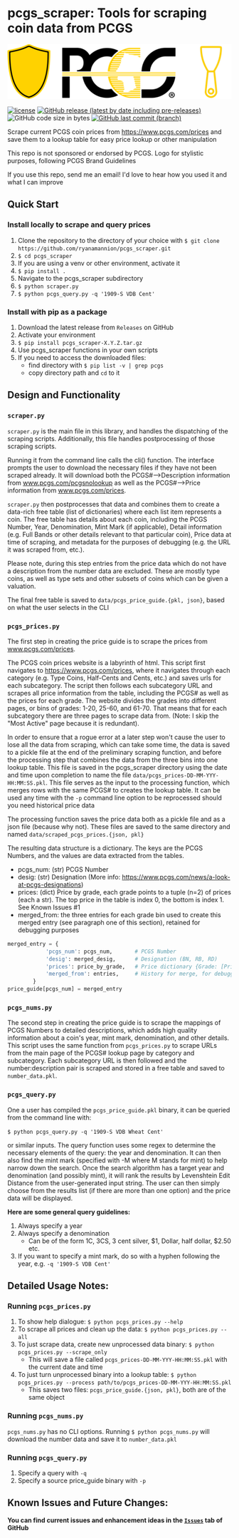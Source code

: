 # pcgs_scraper: Tools for scraping coin data from PCGS

![pcgs_scraper_logo](pcgs_logo_and_scraper.png)

[![license](https://img.shields.io/badge/license-CC0-brightgreen)](https://github.com/ryanamannion/pcgs_scraper/blob/main/LICENSE.txt)
[![GitHub release (latest by date including pre-releases)](https://img.shields.io/github/v/release/ryanamannion/pcgs_scraper?include_prereleases)](https://github.com/ryanamannion/pcgs_scraper/releases)
![GitHub code size in bytes](https://img.shields.io/github/languages/code-size/ryanamannion/pcgs_scraper)
[![GitHub last commit (branch)](https://img.shields.io/github/last-commit/ryanamannion/pcgs_scraper/main)](https://github.com/ryanamannion/pcgs_scraper/commits/main)

Scrape current PCGS coin prices from https://www.pcgs.com/prices and save them to a lookup table for easy price lookup 
or other manipulation

This repo is not sponsored or endorsed by PCGS. Logo for stylistic purposes, following PCGS Brand Guidelines

If you use this repo, send me an email! I'd love to hear how you used it and what I can improve

## Quick Start

### Install locally to scrape and query prices
1. Clone the repository to the directory of your choice with `$ git clone https://github.com/ryanamannion/pcgs_scraper.git`
2. `$ cd pcgs_scraper`
3. If you are using a venv or other environment, activate it
4. `$ pip install .`
5. Navigate to the pcgs_scraper subdirectory
6. `$ python scraper.py`
7. `$ python pcgs_query.py -q '1909-S VDB Cent'`

### Install with pip as a package
1. Download the latest release from `Releases` on GitHub
2. Activate your environment
3. `$ pip install pcgs_scraper-X.Y.Z.tar.gz`
4. Use pcgs_scraper functions in your own scripts
5. If you need to access the downloaded files:
    * find directory with `$ pip list -v | grep pcgs`
    * copy directory path and `cd` to it

## Design and Functionality

### `scraper.py`

`scraper.py` is the main file in this library, and handles the dispatching of the scraping scripts. Additionally, this file handles postprocessing of those scraping scripts.

Running it from the command line calls the cli() function.
The interface prompts the user to download the necessary files if they have not been scraped already. It will download
both the PCGS#-->Description information from www.pcgs.com/pcgsnolookup as well as the PCGS#-->Price information from
www.pcgs.com/prices. 

`scraper.py` then postprocesses that data and combines them to create a data-rich free table
(list of dictionaries) where each list item represents a coin. The free table has details about each coin, including the 
PCGS Number, Year, Denomination, Mint Mark (if applicable), Detail information (e.g. Full Bands or other details 
relevant to that particular coin), Price data at time of scraping, and metadata for the purposes of debugging (e.g. the URL it was
scraped from, etc.). 

Please note, during this step entries from the price data which do not have a description from the number data are 
excluded. These are mostly type coins, as well as type sets and other subsets of coins which can be given a valuation.

The final free table is saved to `data/pcgs_price_guide.{pkl, json}`, based on what the user selects in the CLI

### `pcgs_prices.py`

The first step in creating the price guide is to scrape the prices from www.pcgs.com/prices. 

The PCGS coin prices website is a labyrinth of html. This script first navigates to https://www.pcgs.com/prices, where
it navigates through each category (e.g. Type Coins, Half-Cents and Cents, etc.) and saves urls for each subcategory. 
The script then follows each subcategory URL and scrapes all price information from the table, including the PCGS# as
well as the prices for each grade. The website divides the grades into different pages, or bins of grades: 1-20, 25-60,
and 61-70. That means that for each subcategory there are three pages to scrape data from. (Note: I skip the 
"Most Active" page because it is redundant).

In order to ensure that a rogue error at a later step won't cause the user to lose all the data from scraping, which can
take some time, the data is saved to a pickle file at the end of the preliminary scraping function, and before the 
processing step that combines the data from the three bins into one lookup table. 
This file is saved in the pcgs_scraper directory using the date and time upon
completion to name the file `data/pcgs_prices-DD-MM-YYY-HH:MM:SS.pkl`. This file serves as the input to the 
processing function, which merges rows with the same PCGS# to creates the lookup table. It can be used any time with the 
`-p` command line option to be reprocessed should you need historical price data

The processing function saves the price data both as a pickle file and as a json file (because why not). These  files are saved to the same directory and named `data/scraped_pcgs_prices.{json, pkl}`

The resulting data structure is a dictionary. The keys are the PCGS Numbers, and the values are 
data extracted from the tables. 
- pcgs_num: (str) PCGS Number
- desig: (str) Designation (More info: https://www.pcgs.com/news/a-look-at-pcgs-designations)
- prices: (dict) Price by grade, each grade points to a tuple (n=2) of prices (each a str). The top price in the table 
  is index 0, the bottom is index 1. See Known Issues #1
- merged_from: the three entries for each grade bin used to create this merged entry (see paragraph one of this 
  section), retained for debugging purposes

```python
merged_entry = {
            'pcgs_num': pcgs_num,       # PCGS Number
            'desig': merged_desig,      # Designation (BN, RB, RD)
            'prices': price_by_grade,   # Price dictionary {Grade: [Price, Price+]}
            'merged_from': entries,     # History for merge, for debugging
        }
price_guide[pcgs_num] = merged_entry
```

### `pcgs_nums.py`

The second step in creating the price guide is to scrape the mappings of PCGS Numbers to detailed descriptions, which
adds high quality information about a coin's year, mint mark, denomination, and other details. This script uses the same
function from `pcgs_prices.py` to scrape URLs from the main page of the PCGS# lookup page by category and subcategory.
Each subcategory URL is then followed and the number:description pair is scraped and stored in a free table and saved to
`number_data.pkl`.


### `pcgs_query.py`

One a user has compiled the `pcgs_price_guide.pkl` binary, it can be queried from the command line with:

`$ python pcgs_query.py -q '1909-S VDB Wheat Cent'` 

or similar inputs. The query function uses some regex to determine the necessary elements of the query: the year and
denomination. It can then also find the mint mark (specified with -M where M stands for mint) to help narrow down
the search. Once the search algorithm has a target year and denomination (and possibly mint), it will rank the
results by Levenshtein Edit Distance from the user-generated input string. The user can then simply choose from the 
results list (if there are more than one option) and the price data will be displayed.

**Here are some general query guidelines:**

1. Always specify a year
2. Always specify a denomination
    * Can be of the form 1C, 3CS, 3 cent silver, $1, Dollar, half dollar, $2.50 etc.
3. If you want to specify a mint mark, do so with a hyphen following the year, e.g. `-q '1909-S VDB Cent'`


## Detailed Usage Notes:

### Running `pcgs_prices.py`
1. To show help dialogue: `$ python pcgs_prices.py --help`
2. To scrape all prices and clean up the data: `$ python pcgs_prices.py --all`
3. To just scrape data, create new unprocessed data binary: `$ python pcgs_prices.py --scrape_only`
    * This will save a file called `pcgs_prices-DD-MM-YYY-HH:MM:SS.pkl` with the current date and time
4. To just turn unprocessed binary into a lookup table: `$ python pcgs_prices.py --process path/to/pcgs_prices-DD-MM-YYY-HH:MM:SS.pkl`
    * This saves two files: `pcgs_price_guide.{json, pkl}`, both are of the same object 
    
### Running `pcgs_nums.py`

`pcgs_nums.py` has no CLI options. Running `$ python pcgs_nums.py` will download the number data and save it to 
`number_data.pkl`

### Running `pcgs_query.py`

1. Specify a query with `-q`
2. Specify a source price_guide binary with `-p`

## Known Issues and Future Changes:

**You can find current issues and enhancement ideas in the [`Issues`](https://github.com/ryanamannion/pcgs_scraper/issues) tab of GitHub**
